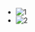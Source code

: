   - ![1](https://github.com/user-attachments/assets/5c892033-33ef-46e9-bf8e-2c2a0d02061c)
  - ![2](https://github.com/user-attachments/assets/108ac66a-472e-428a-a54d-bffbd9c3d24c)
